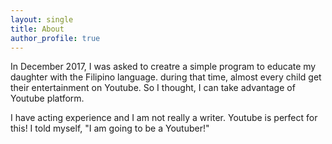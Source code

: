 ```yaml
---
layout: single
title: About
author_profile: true
---
```


In December 2017, I was asked to creatre a simple program to educate my daughter with the Filipino language.  during that time, almost every child get their entertainment on Youtube.  So I thought, I can take advantage of Youtube platform.  

I have acting experience and I am not really a writer.  Youtube is perfect for this!  I told myself, "I am going to be a Youtuber!"






